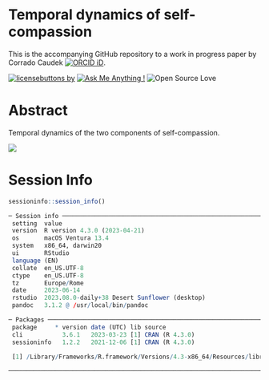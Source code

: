 # Temporal dynamics of self-compassion

This is the accompanying GitHub repository to a work in progress paper by Corrado Caudek [![ORCID iD](https://orcid.org/sites/default/files/images/orcid_16x16.png)](https://orcid.org/0000-0002-1404-0420).

[![licensebuttons
by](https://licensebuttons.net/l/by/3.0/88x31.png)](https://creativecommons.org/licenses/by/4.0)
[![Ask Me Anything
\!](https://img.shields.io/badge/Ask%20me-anything-1abc9c.svg)](https://github.com/aaronpeikert/reproducible-research/issues/new)
![Open Source
Love](https://badges.frapsoft.com/os/v2/open-source.svg?v=103)

# Abstract

Temporal dynamics of the two components of self-compassion.

![](Images/nutshell.svg)<!-- -->

# Session Info

``` r
sessioninfo::session_info()

─ Session info ─────────────────────────────────────────────────────────────────────────
 setting  value
 version  R version 4.3.0 (2023-04-21)
 os       macOS Ventura 13.4
 system   x86_64, darwin20
 ui       RStudio
 language (EN)
 collate  en_US.UTF-8
 ctype    en_US.UTF-8
 tz       Europe/Rome
 date     2023-06-14
 rstudio  2023.08.0-daily+38 Desert Sunflower (desktop)
 pandoc   3.1.2 @ /usr/local/bin/pandoc

─ Packages ─────────────────────────────────────────────────────────────────────────────
 package     * version date (UTC) lib source
 cli           3.6.1   2023-03-23 [1] CRAN (R 4.3.0)
 sessioninfo   1.2.2   2021-12-06 [1] CRAN (R 4.3.0)

 [1] /Library/Frameworks/R.framework/Versions/4.3-x86_64/Resources/library

────────────────────────────────────────────────────────────────────────────────────────
```
